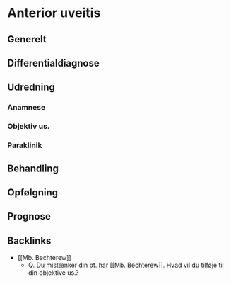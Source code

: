 # Anterior uveitis
## Generelt


## Differentialdiagnose


## Udredning
### Anamnese

### Objektiv us.

### Paraklinik

## Behandling


## Opfølgning


## Prognose


## Backlinks
* [[Mb. Bechterew]]
	* Q. Du mistænker din pt. har [[Mb. Bechterew]]. Hvad vil du tilføje til din objektive us.?

<!-- #anki/tag/med/Ophthalmology #anki/deck/Medicine -->

<!-- {BearID:2A187598-0882-4FBD-B0C5-FAE0C6B77C8C-16437-0000557326CF6F95} -->
